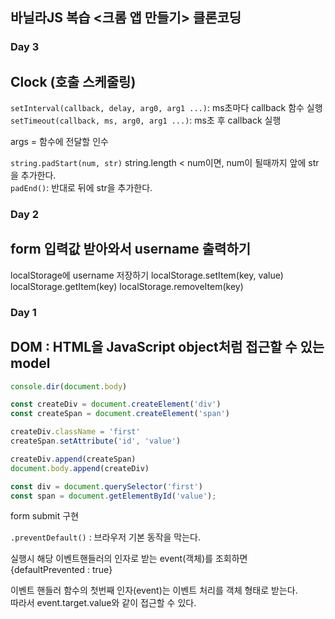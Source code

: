 ## 바닐라JS 복습 <크롬 앱 만들기> 클론코딩

### Day 3
Clock (호출 스케줄링)
---
`setInterval(callback, delay, arg0, arg1 ...)`: ms초마다 callback 함수 실행  
`setTimeout(callback, ms, arg0, arg1 ...)`: ms초 후 callback 실행

args =  함수에 전달할 인수
  
`string.padStart(num, str)`
string.length < num이면, num이 될때까지 앞에 str을 추가한다.  
`padEnd()`: 반대로 뒤에 str을 추가한다.

### Day 2
form 입력값 받아와서 username 출력하기
---
localStorage에 username 저장하기
localStorage.setItem(key, value)
localStorage.getItem(key)
localStorage.removeItem(key)


### Day 1

DOM : HTML을 JavaScript object처럼 접근할 수 있는 model
---
```js
console.dir(document.body)

const createDiv = document.createElement('div')
const createSpan = document.createElement('span')

createDiv.className = 'first'
createSpan.setAttribute('id', 'value')

createDiv.append(createSpan)
document.body.append(createDiv)

const div = document.querySelector('first')
const span = document.getElementById('value');
```

form submit 구현

`.preventDefault()` : 브라우저 기본 동작을 막는다.  

실행시 해당 이벤트핸들러의 인자로 받는 event(객체)를 조회하면  
{defaultPrevented : true}

이벤트 핸들러 함수의 첫번째 인자(event)는 이벤트 처리를 객체 형태로 받는다.  
따라서 event.target.value와 같이 접근할 수 있다.